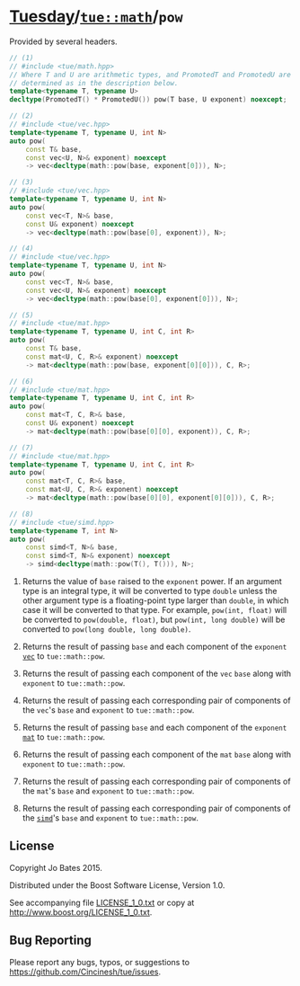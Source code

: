 [Tuesday](../../../README.md)/[`tue::math`](../../namespaces/tue/math.md)/`pow`
===============================================================================
Provided by several headers.

```c++
// (1)
// #include <tue/math.hpp>
// Where T and U are arithmetic types, and PromotedT and PromotedU are
// determined as in the description below.
template<typename T, typename U>
decltype(PromotedT() * PromotedU()) pow(T base, U exponent) noexcept;

// (2)
// #include <tue/vec.hpp>
template<typename T, typename U, int N>
auto pow(
    const T& base,
    const vec<U, N>& exponent) noexcept
    -> vec<decltype(math::pow(base, exponent[0])), N>;

// (3)
// #include <tue/vec.hpp>
template<typename T, typename U, int N>
auto pow(
    const vec<T, N>& base,
    const U& exponent) noexcept
    -> vec<decltype(math::pow(base[0], exponent)), N>;

// (4)
// #include <tue/vec.hpp>
template<typename T, typename U, int N>
auto pow(
    const vec<T, N>& base,
    const vec<U, N>& exponent) noexcept
    -> vec<decltype(math::pow(base[0], exponent[0])), N>;

// (5)
// #include <tue/mat.hpp>
template<typename T, typename U, int C, int R>
auto pow(
    const T& base,
    const mat<U, C, R>& exponent) noexcept
    -> mat<decltype(math::pow(base, exponent[0][0])), C, R>;

// (6)
// #include <tue/mat.hpp>
template<typename T, typename U, int C, int R>
auto pow(
    const mat<T, C, R>& base,
    const U& exponent) noexcept
    -> mat<decltype(math::pow(base[0][0], exponent)), C, R>;

// (7)
// #include <tue/mat.hpp>
template<typename T, typename U, int C, int R>
auto pow(
    const mat<T, C, R>& base,
    const mat<U, C, R>& exponent) noexcept
    -> mat<decltype(math::pow(base[0][0], exponent[0][0])), C, R>;

// (8)
// #include <tue/simd.hpp>
template<typename T, int N>
auto pow(
    const simd<T, N>& base,
    const simd<T, N>& exponent) noexcept
    -> simd<decltype(math::pow(T(), T())), N>;
```

1. Returns the value of `base` raised to the `exponent` power. If an argument
   type is an integral type, it will be converted to type `double` unless the
   other argument type is a floating-point type larger than `double`, in which
   case it will be converted to that type. For example, `pow(int, float)` will
   be converted to `pow(double, float)`, but `pow(int, long double)` will be
   converted to `pow(long double, long double)`.

2. Returns the result of passing `base` and each component of the `exponent`
   [`vec`](../../headers/vec.md) to `tue::math::pow`.

3. Returns the result of passing each component of the `vec` `base` along with
   `exponent` to `tue::math::pow`.

4. Returns the result of passing each corresponding pair of components of the
   `vec`'s `base` and `exponent` to `tue::math::pow`.

5. Returns the result of passing `base` and each component of the `exponent`
   [`mat`](../../headers/mat.md) to `tue::math::pow`.

6. Returns the result of passing each component of the `mat` `base` along with
   `exponent` to `tue::math::pow`.

7. Returns the result of passing each corresponding pair of components of the
   `mat`'s `base` and `exponent` to `tue::math::pow`.

8. Returns the result of passing each corresponding pair of components of the
   [`simd`](../../headers/simd.md)'s `base` and `exponent` to `tue::math::pow`.

License
-------
Copyright Jo Bates 2015.

Distributed under the Boost Software License, Version 1.0.

See accompanying file [LICENSE_1_0.txt](../../../LICENSE_1_0.txt) or copy at
http://www.boost.org/LICENSE_1_0.txt.

Bug Reporting
-------------
Please report any bugs, typos, or suggestions to
https://github.com/Cincinesh/tue/issues.
